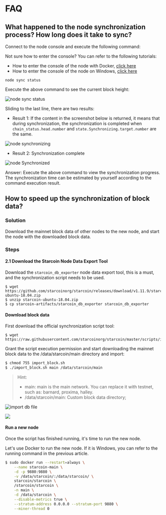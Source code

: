 # FAQ

## What happened to the node synchronization process? How long does it take to sync?

Connect to the node console and execute the following command:

Not sure how to enter the console? You can refer to the following tutorials:

* How to enter the console of the node with Docker, [click here](docker/run-a-node-with-docker.md#b40f1d7ab7ce8a042c7fc157db40a639)
* How to enter the console of the node on Windows, [click here](windows/run-a-node-on-windows.md#b40f1d7ab7ce8a042c7fc157db40a639)

```
node sync status
```

Execute the above command to see the current block height:

![node sync status](https://3786882916-files.gitbook.io/\~/files/v0/b/gitbook-x-prod.appspot.com/o/spaces%2FdXzzGpY0VSaA01mucBHD%2Fuploads%2Fql8fImL0dIOSyd9SzyrJ%2Fimage.png?alt=media\&token=f562c4c7-d7e5-465e-b43c-21d5d56effbe)

Sliding to the last line, there are two results:

* Result 1: If the content in the screenshot below is returned, it means that during synchronization, the synchronization is completed when `chain_status.head.number` and `state.Synchronizing.target.number` are the same.

![node synchronizing](https://3786882916-files.gitbook.io/\~/files/v0/b/gitbook-x-prod.appspot.com/o/spaces%2FdXzzGpY0VSaA01mucBHD%2Fuploads%2FxdGmgzjipw7iHm9tLAkr%2Fimage.png?alt=media\&token=08733ec7-675f-4c01-8595-20e873b821bc)

* Result 2: Synchronization complete

![node Synchronized](https://3786882916-files.gitbook.io/\~/files/v0/b/gitbook-x-prod.appspot.com/o/spaces%2FdXzzGpY0VSaA01mucBHD%2Fuploads%2Fbo9ON0OPfRgW37bDLBrl%2Fimage.png?alt=media\&token=f624369f-e1c4-4ab1-8a18-03dbc9c6956a)



Answer: Execute the above command to view the synchronization progress. The synchronization time can be estimated by yourself according to the command execution result.

## How to speed up the synchronization of block data? <a href="#jz3hs" id="jz3hs"></a>

### Solution

Download the mainnet block data of other nodes to the new node, and start the node with the downloaded block data.

### Steps

#### 2.1 Download the Starcoin Node Data Export Tool

Download the `starcoin_db_exporter` node data export tool, this is a must, and the synchronization script needs to be used.

```shell
$ wget https://github.com/starcoinorg/starcoin/releases/download/v1.11.9/starcoin-ubuntu-18.04.zip
$ unzip starcoin-ubuntu-18.04.zip
$ cp starcoin-artifacts/starcoin_db_exporter starcoin_db_exporter
```

#### Download block data <a href="#hkw1t" id="hkw1t"></a>

First download the official synchronization script tool:

```shell
$ wget https://raw.githubusercontent.com/starcoinorg/starcoin/master/scripts/import_block.sh
```

Grant the script execution permission and start downloading the mainnet block data to the /data/starcoin/main directory and import:

```bash
$ chmod 755 import_block.sh
$ ./import_block.sh main /data/starcoin/main
```

> Hint:
>
> * main: main is the main network. You can replace it with testnet, such as: barnard, proxima, halley.
> * /data/starcoin/main: Custom block data directory;

![import db file](https://3786882916-files.gitbook.io/\~/files/v0/b/gitbook-x-prod.appspot.com/o/spaces%2FdXzzGpY0VSaA01mucBHD%2Fuploads%2FEHylUW6rYIR4Hc5sqkX7%2Fimage.png?alt=media\&token=f12fb8ac-c80a-44d0-bf28-213f63a889c6)

![](https://3786882916-files.gitbook.io/\~/files/v0/b/gitbook-x-prod.appspot.com/o/spaces%2FdXzzGpY0VSaA01mucBHD%2Fuploads%2FwDO8SIf3QIw3qCDPRKQT%2Fimage.png?alt=media\&token=8d43d949-bef4-4e11-af17-13d2aeba5154)

#### Run a new node <a href="#ytln8" id="ytln8"></a>

Once the script has finished running, it's time to run the new node.

Let's use Docker to run the new node. If it is Windows, you can refer to the running command in the previous article.

```bash
$ sudo docker run --restart=always \
    --name starcoin-main \
    -d -p 9880:9880 \
    -v /data/starcoin/:/data/starcoin/ \
    starcoin/starcoin \
    /starcoin/starcoin \
    -n main \
    -d /data/starcoin \
    --disable-metrics true \
    --stratum-address 0.0.0.0 --stratum-port 9880 \
    --miner-thread 0
```

